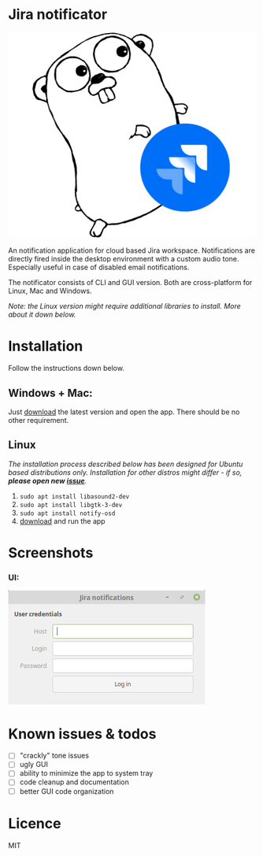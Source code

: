 Jira notificator
=================

![logo](doc/logo.png)

An notification application for cloud based Jira workspace. Notifications are directly fired inside the desktop environment with a custom audio tone. Especially useful in case of disabled email notifications.

The notificator consists of CLI and GUI version. Both are cross-platform for Linux, Mac and Windows.

_Note: the Linux version might require additional libraries to install. More about it down below._

# Installation

Follow the instructions down below.

## Windows + Mac:

Just [download](https://github.com/vlachmilan/jira-notificator/releases) the latest version  and open the app. There should be no other requirement.

## Linux

_The installation process described below has been designed for Ubuntu based distributions only. Installation for other distros might differ - if so, **please open new [issue](https://github.com/vlachmilan/jira-notificator/issues)**._

1. `sudo apt install libasound2-dev`
2. `sudo apt install libgtk-3-dev`
3. `sudo apt install notify-osd`
4. [download](https://github.com/vlachmilan/jira-notificator/releases) and run the app 

# Screenshots

### UI:
![screenshot1](doc/screenshot1.png)

# Known issues & todos
- [ ] "crackly" tone issues
- [ ] ugly GUI
- [ ] ability to minimize the app to system tray
- [ ] code cleanup and documentation
- [ ] better GUI code organization

# Licence

MIT